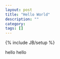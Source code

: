 ```yaml
---
layout: post
title: "Hello World"
description: ""
category: 
tags: []
---
```

{% include JB/setup %}

hello hello


